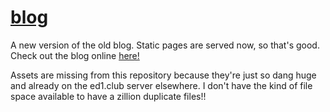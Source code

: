 # [blog][site]

A new version of the old blog. Static pages are served now, so that's good.
Check out the blog online [here!][site]

Assets are missing from this repository because they're just so dang huge and
already on the ed1.club server elsewhere. I don't have the kind of file space
available to have a zillion duplicate files!!

  [site]: https://florrie.ed1.club/
